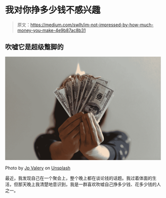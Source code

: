 # 我对你挣多少钱不感兴趣

> 原文：<https://medium.com/swlh/im-not-impressed-by-how-much-money-you-make-4e9b87ac8b31>

## 吹嘘它是超级蹩脚的

![](img/40aa7df2b7e4f0c14661b5af288d475c.png)

Photo by [Jp Valery](https://unsplash.com/@jpvalery?utm_source=medium&utm_medium=referral) on [Unsplash](https://unsplash.com?utm_source=medium&utm_medium=referral)

最近，我发现自己在一个聚会上，整个晚上都在谈论钱的话题。我过着体面的生活，但那天晚上我清楚地意识到，我是一群喜欢吹嘘自己挣多少钱、花多少钱的人之一。